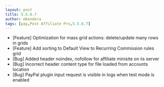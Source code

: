 ```yaml
---
layout: post
title: 5.5.6.7
author: mkendera
tags: [pap,Post Affiliate Pro,5.5.6.7]
---
```


- [Feature] Optimization for mass grid actions: delete/update many rows in grids
- [Feature] Add sorting to Default View to Recurring Commission rules grid 
- [Bug] Added header noindex, nofollow for affiliate minisite on iis server
- [Bug] Incorrect header content type for file loaded from accounts location
- [Bug] PayPal plugin input request is visible in logs when test mode is enabled
